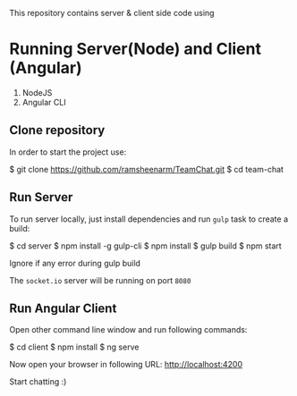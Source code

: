 
This repository contains server & client side code using 


# Running Server(Node) and Client (Angular)

1. NodeJS 
2. Angular CLI 

## Clone repository

In order to start the project use:

$ git clone https://github.com/ramsheenarm/TeamChat.git
$ cd team-chat


## Run Server

To run server locally, just install dependencies and run `gulp` task to create a build:


$ cd server
$ npm install -g gulp-cli
$ npm install
$ gulp build
$ npm start

Ignore if any error during gulp build


The `socket.io` server will be running on port `8080`

## Run Angular Client

Open other command line window and run following commands:


$ cd client
$ npm install
$ ng serve


Now open your browser in following URL: [http://localhost:4200](http://localhost:4200/)

Start chatting :)
